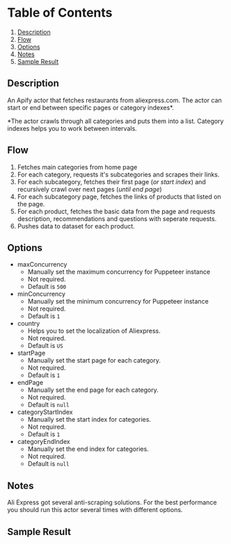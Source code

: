 # Table of Contents
1. [Description](#description)
2. [Flow](#actor-flow)
3. [Options](#options)
4. [Notes](#notes)
4. [Sample Result](#sample-result)



<a name="description"></a>
## Description
An Apify actor that fetches restaurants from aliexpress.com. The actor can start or end between specific pages or category indexes*.

*The actor crawls through all categories and puts them into a list. Category indexes helps you to work between intervals.

<a name="flow"></a>
## Flow
1. Fetches main categories from home page
2. For each category, requests it's subcategories and scrapes their links.
3. For each subcategory, fetches their first page (<i>or start index</i>) and recursively crawl over next pages (<i>until end page</i>)
4. For each subcategory page, fetches the links of products that listed on the page.
5. For each product, fetches the basic data from the page and requests description, recommendations and questions with seperate requests.
6. Pushes data to dataset for each product.

<a name="options"></a>
## Options

* maxConcurrency
	- Manually set the maximum concurrency for Puppeteer instance
	- Not required.
	- Default is `500`
* minConcurrency
 	- Manually set the minimum concurrency for Puppeteer instance
	- Not required.
	- Default is `1`
* country
	- Helps you to set the localization of Aliexpress.
	- Not required.
	- Default is `US`
* startPage
	- Manually set the start page for each category.
	- Not required.
	- Default is `1`
* endPage
	- Manually set the end page for each category.
	- Not required.
	- Default is `null`
* categoryStartIndex
	- Manually set the start index for categories.
	- Not required.
	- Default is `1`
* categoryEndIndex
	- Manually set the end index for categories.
	- Not required.
	- Default is `null`


<a name="notes"></a>
## Notes
Ali Express got several anti-scraping solutions. For the best performance you should run this actor several times with different options.


<a name="sample-result"></a>
## Sample Result
```


```
